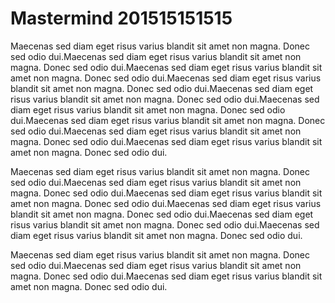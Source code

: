 # Mastermind 201515151515

Maecenas sed diam eget risus varius blandit sit amet non magna. Donec sed odio dui.Maecenas sed diam eget risus varius blandit sit amet non magna. Donec sed odio dui.Maecenas sed diam eget risus varius blandit sit amet non magna. Donec sed odio dui.Maecenas sed diam eget risus varius blandit sit amet non magna. Donec sed odio dui.Maecenas sed diam eget risus varius blandit sit amet non magna. Donec sed odio dui.Maecenas sed diam eget risus varius blandit sit amet non magna. Donec sed odio dui.Maecenas sed diam eget risus varius blandit sit amet non magna. Donec sed odio dui.Maecenas sed diam eget risus varius blandit sit amet non magna. Donec sed odio dui.Maecenas sed diam eget risus varius blandit sit amet non magna. Donec sed odio dui.

Maecenas sed diam eget risus varius blandit sit amet non magna. Donec sed odio dui.Maecenas sed diam eget risus varius blandit sit amet non magna. Donec sed odio dui.Maecenas sed diam eget risus varius blandit sit amet non magna. Donec sed odio dui.Maecenas sed diam eget risus varius blandit sit amet non magna. Donec sed odio dui.Maecenas sed diam eget risus varius blandit sit amet non magna. Donec sed odio dui.Maecenas sed diam eget risus varius blandit sit amet non magna. Donec sed odio dui.

Maecenas sed diam eget risus varius blandit sit amet non magna. Donec sed odio dui.Maecenas sed diam eget risus varius blandit sit amet non magna. Donec sed odio dui.Maecenas sed diam eget risus varius blandit sit amet non magna. Donec sed odio dui.

